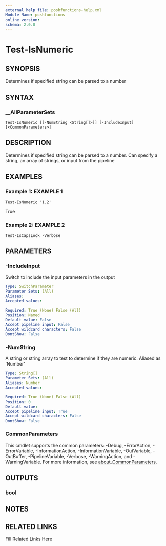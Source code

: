 ```yaml
---
external help file: poshfunctions-help.xml
Module Name: poshfunctions
online version: 
schema: 2.0.0
---
```


# Test-IsNumeric

## SYNOPSIS

Determines if specified string can be parsed to a number

## SYNTAX

### __AllParameterSets

```
Test-IsNumeric [[-NumString <String[]>]] [-IncludeInput] [<CommonParameters>]
```

## DESCRIPTION

Determines if specified string can be parsed to a number.
Can specify a string, an array of strings, or input from the pipeline


## EXAMPLES

### Example 1: EXAMPLE 1

```
Test-IsNumeric '1.2'
```

True





### Example 2: EXAMPLE 2

```
Test-IsCapsLock -Verbose
```








## PARAMETERS

### -IncludeInput

Switch to include the input parameters in the output

```yaml
Type: SwitchParameter
Parameter Sets: (All)
Aliases: 
Accepted values: 

Required: True (None) False (All)
Position: Named
Default value: False
Accept pipeline input: False
Accept wildcard characters: False
DontShow: False
```

### -NumString

A string or string array to test to determine if they are numeric.
Aliased as 'Number'

```yaml
Type: String[]
Parameter Sets: (All)
Aliases: Number
Accepted values: 

Required: True (None) False (All)
Position: 0
Default value: 
Accept pipeline input: True
Accept wildcard characters: False
DontShow: False
```


### CommonParameters

This cmdlet supports the common parameters: -Debug, -ErrorAction, -ErrorVariable, -InformationAction, -InformationVariable, -OutVariable, -OutBuffer, -PipelineVariable, -Verbose, -WarningAction, and -WarningVariable. For more information, see [about_CommonParameters](http://go.microsoft.com/fwlink/?LinkID=113216).

## OUTPUTS

### bool



## NOTES



## RELATED LINKS

Fill Related Links Here

